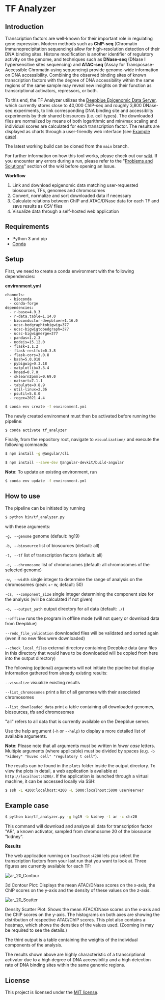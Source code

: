 # TF Analyzer

## Introduction

Transcription factors are well-known for their important role in regulating gene expression. Modern methods such as **ChIP-seq** (Chromatin Immunoprecipitation sequencing) allow for high-resolution detection of their DNA binding sites. Histone modification is another identifier of regulatory activity on the genome, and techniques such as **DNase-seq** (DNase I hypersensitive sites sequencing) and **ATAC-seq** (Assay for Transposase-Accessible Chromatin using sequencing) provide genome-wide information on DNA accessibility. Combining the observed binding sites of known transcription factors with the degree of DNA accessibility within the same regions of the same sample may reveal new insights on their function as transcriptional activators, repressors, or both.

To this end, the TF Analyzer utilizes the [Deepblue Epigenomic Data Server](https://deepblue.mpi-inf.mpg.de/), which currently stores close to 40,000 ChIP-seq and roughly 3,800 DNase-seq experiments, to link corresponding DNA binding site and accessiblity experiments by their shared biosources (i.e. cell types). The downloaded files are normalized by means of both logarithmic and min/max scaling and individual scores are calculated for each transcription factor. The results are displayed as charts through a user-friendly web interface (see [Example case](#example-case)).

The latest working build can be cloned from the `main` branch.

For further information on how this tool works, please check out our [wiki](https://github.com/loosolab/jlu-bda-2020/wiki/).
If you encounter any errors during a run, please refer to the "[Problems and Solutions](https://github.com/loosolab/jlu-bda-2020/wiki/Problems-and-Solutions)" section of the wiki before opening an Issue.

**Workflow**

 1. Link and download epigenomic data matching user-requested biosources, TFs, genomes and chromosomes
 2. Convert, normalize and sort downloaded data if necessary
 3. Calculate relations between ChIP and ATAC/DNase data for each TF and save results as CSV files
 4. Visualize data through a self-hosted web application

## Requirements

 - Python 3 and pip
 - [Conda](https://docs.conda.io/projects/conda/en/latest/index.html)

## Setup
First, we need to create a conda environment with the following dependencies:

**environment.yml**

```
channels:
  - bioconda
  - conda-forge
dependencies:
  - r-base=4.0.3
  - r-data.table=1.14.0
  - bioconductor-deepbluer=1.16.0
  - ucsc-bedgraphtobigwig=377
  - ucsc-bigwigtobedgraph=377
  - ucsc-bigwigmerge=377
  - pandas=1.2.3
  - nodejs=15.12.0
  - flask=1.1.2
  - flask-restful=0.3.8
  - flask-cors=3.0.8
  - bash=5.0.018
  - pybigwig=0.3.18
  - matplotlib=3.3.4
  - kneed=0.7.0
  - sklearn2pmml=0.69.0
  - natsort=7.1.1
  - tabulate=0.8.9
  - util-linux=2.36
  - psutil=5.8.0
  - regex=2021.4.4
```

```bash
$ conda env create -f environment.yml
```

The newly created environment must then be activated before running the pipeline:

```bash
$ conda activate tf_analyzer
```

Finally, from the repository root, navigate to `visualization/` and execute the following commands:

```bash
$ npm install -g @angular/cli

$ npm install --save-dev @angular-devkit/build-angular
```

**Note:** To update an existing environment, run

```bash
$ conda env update -f environment.yml
```

## How to use
The pipeline can be initiated by running
```bash
$ python bin/tf_analyzer.py
```

with these arguments:

`-g, --genome` genome (default: hg19)

`-b, --biosource` list of biosources (default: all)

`-t, --tf` list of transcription factors (default: all)

`-c, --chromosome` list of chromosomes (default: all chromosomes of the selected genome)

`-w, --width` single integer to determine the range of analysis on the chromosomes (peak +- w, default: 50)

`-cs, --component_size` single integer determining the component size for the analysis (will be calculated if not given)

`-o, --output_path` output directory for all data (default: `./`)

`--offline` runs the program in offline mode (will not query or download data from Deepblue)

`--redo_file_validation` downloaded files will be validated and sorted again (even if no new files were downloaded)

`--check_local_files` external directory containing Deepblue data (any files in this directory that would have to be downloaded will be copied from here into the output directory)

The following (optional) arguments will not initiate the pipeline but display information gathered from already existing results:

`--visualize` visualize existing results

`--list_chromosomes` print a list of all genomes with their associated chromosomes

`--list_downloaded_data` print a table containing all downloaded genomes, biosources, tfs and chromosomes

"all" refers to all data that is currently available on the Deepblue server.

Use the help argument (`-h` or `--help`) to display a more detailed list of available arguments.

**Note:** Please note that all arguments must be written in *lower case* letters. Multiple arguments (where applicable) must be divided by spaces (e.g. `-b "kidney" "huvec cell" "regulatory t cell"`).

The results can be found in the `plots` folder inside the output directory. To view the plots in detail, a web application is available at `http://localhost:4200/`. If the application is launched through a virtual machine, it can be accessed locally via SSH:

```bash
$ ssh -L 4200:localhost:4200 -L 5000:localhost:5000 user@server
```

## Example case

```bash
$ python bin/tf_analyzer.py -g hg19 -b kidney -t ar -c chr20
```

This command will download and analyze all data for transcription factor "AR", a known activator, sampled from chromosome 20 of the biosource "kidney".

**Results**

The web application running on `localhost:4200` lets you select the transcription factors from your last run that you want to look at. Three figures are currently available for each TF:

![ar_20_Contour](https://user-images.githubusercontent.com/26332337/114243219-7f96ea00-998c-11eb-9de7-26adf0dc3483.png)

3d Contour Plot: Displays the mean ATAC/DNase scores on the x-axis, the ChIP scores on the y-axis and the density of these values on the z-axis.

![ar_20_Scatter](https://user-images.githubusercontent.com/26332337/114243247-8aea1580-998c-11eb-80a6-bf1589a25f46.png)

Density Scatter Plot: Shows the mean ATAC/DNase scores on the x-axis and the ChIP scores on the y-axis. The histograms on both axes are showing the distribution of respective ATAC/ChIP scores. This plot also contains a heatmap, which shows the densities of the values used. (Zooming in may be required to see the details.)

The third output is a table containing the weights of the individual components of the analysis.

The results shown above are highly characteristic of a transcriptional activator due to a high degree of DNA accessibility and a high detection rate of DNA binding sites within the same genomic regions.

## License
This project is licensed under the [MIT license](https://github.com/loosolab/jlu-bda-2020/blob/main/LICENSE).
